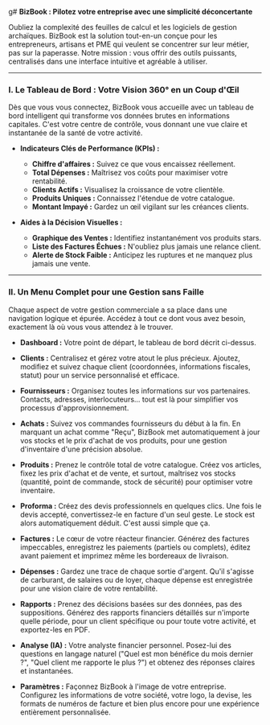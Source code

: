 g# **BizBook : Pilotez votre entreprise avec une simplicité déconcertante**

Oubliez la complexité des feuilles de calcul et les logiciels de gestion archaïques. BizBook est la solution tout-en-un conçue pour les entrepreneurs, artisans et PME qui veulent se concentrer sur leur métier, pas sur la paperasse. Notre mission : vous offrir des outils puissants, centralisés dans une interface intuitive et agréable à utiliser.

---

### **I. Le Tableau de Bord : Votre Vision 360° en un Coup d'Œil**

Dès que vous vous connectez, BizBook vous accueille avec un tableau de bord intelligent qui transforme vos données brutes en informations capitales. C'est votre centre de contrôle, vous donnant une vue claire et instantanée de la santé de votre activité.

*   **Indicateurs Clés de Performance (KPIs) :**
    *   **Chiffre d'affaires :** Suivez ce que vous encaissez réellement.
    *   **Total Dépenses :** Maîtrisez vos coûts pour maximiser votre rentabilité.
    *   **Clients Actifs :** Visualisez la croissance de votre clientèle.
    *   **Produits Uniques :** Connaissez l'étendue de votre catalogue.
    *   **Montant Impayé :** Gardez un œil vigilant sur les créances clients.

*   **Aides à la Décision Visuelles :**
    *   **Graphique des Ventes :** Identifiez instantanément vos produits stars.
    *   **Liste des Factures Échues :** N'oubliez plus jamais une relance client.
    *   **Alerte de Stock Faible :** Anticipez les ruptures et ne manquez plus jamais une vente.

---

### **II. Un Menu Complet pour une Gestion sans Faille**

Chaque aspect de votre gestion commerciale a sa place dans une navigation logique et épurée. Accédez à tout ce dont vous avez besoin, exactement là où vous vous attendez à le trouver.

*   **Dashboard :** Votre point de départ, le tableau de bord décrit ci-dessus.

*   **Clients :** Centralisez et gérez votre atout le plus précieux. Ajoutez, modifiez et suivez chaque client (coordonnées, informations fiscales, statut) pour un service personnalisé et efficace.

*   **Fournisseurs :** Organisez toutes les informations sur vos partenaires. Contacts, adresses, interlocuteurs... tout est là pour simplifier vos processus d'approvisionnement.

*   **Achats :** Suivez vos commandes fournisseurs du début à la fin. En marquant un achat comme "Reçu", BizBook met automatiquement à jour vos stocks et le prix d'achat de vos produits, pour une gestion d'inventaire d'une précision absolue.

*   **Produits :** Prenez le contrôle total de votre catalogue. Créez vos articles, fixez les prix d'achat et de vente, et surtout, maîtrisez vos stocks (quantité, point de commande, stock de sécurité) pour optimiser votre inventaire.

*   **Proforma :** Créez des devis professionnels en quelques clics. Une fois le devis accepté, convertissez-le en facture d'un seul geste. Le stock est alors automatiquement déduit. C'est aussi simple que ça.

*   **Factures :** Le cœur de votre réacteur financier. Générez des factures impeccables, enregistrez les paiements (partiels ou complets), éditez avant paiement et imprimez même les bordereaux de livraison.

*   **Dépenses :** Gardez une trace de chaque sortie d'argent. Qu'il s'agisse de carburant, de salaires ou de loyer, chaque dépense est enregistrée pour une vision claire de votre rentabilité.

*   **Rapports :** Prenez des décisions basées sur des données, pas des suppositions. Générez des rapports financiers détaillés sur n'importe quelle période, pour un client spécifique ou pour toute votre activité, et exportez-les en PDF.

*   **Analyse (IA) :** Votre analyste financier personnel. Posez-lui des questions en langage naturel ("Quel est mon bénéfice du mois dernier ?", "Quel client me rapporte le plus ?") et obtenez des réponses claires et instantanées.

*   **Paramètres :** Façonnez BizBook à l'image de votre entreprise. Configurez les informations de votre société, votre logo, la devise, les formats de numéros de facture et bien plus encore pour une expérience entièrement personnalisée.
